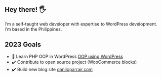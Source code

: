 ## Hey there! 🖐️
I'm a self-taught web developer with expertise to WordPress development. I'm based in the Philippines.

## 2023 Goals
- 🚧 Learn PHP OOP in WordPress [OOP using WordPress](https://carlalexander.ca/object-oriented-programming-wordpress/)
- ✔️ Contribute to open source project (WooCommerce blocks)
- ✔️ Build new blog site [daniloparrajr.com](https://daniloparrajr.com/)
